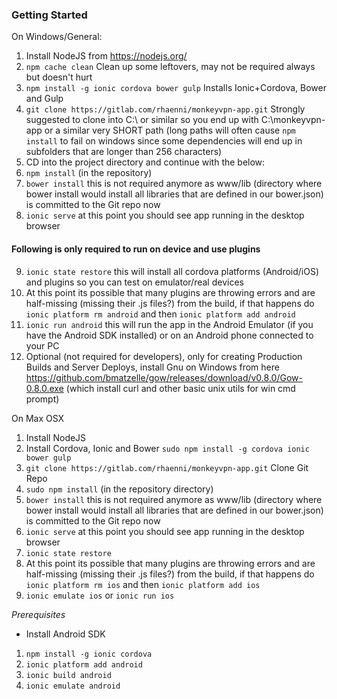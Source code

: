 ### Getting Started

On Windows/General:
1. Install NodeJS from https://nodejs.org/
2. ```npm cache clean``` Clean up some leftovers, may not be required always but doesn't hurt 
3. ```npm install -g ionic cordova bower gulp``` Installs Ionic+Cordova, Bower and Gulp
4. ```git clone https://gitlab.com/rhaenni/monkeyvpn-app.git``` Strongly suggested to clone into C:\ or similar so you end up with C:\monkeyvpn-app or a similar very SHORT path (long paths will often cause ```npm install``` to fail on windows since some dependencies will end up in subfolders that are longer than 256 characters)
5. CD into the project directory and continue with the below: 
6. ```npm install``` (in the repository)
7. ```bower install``` this is not required anymore as www/lib (directory where bower install would install all libraries that are defined in our bower.json) is committed to the Git repo now
8. ```ionic serve``` at this point you should see app running in the desktop browser

#### Following is only required to run on device and use plugins
9. ```ionic state restore``` this will install all cordova platforms (Android/iOS) and plugins so you can test on emulator/real devices
10. At this point its possible that many plugins are throwing errors and are half-missing (missing their .js files?) from the build, if that happens do ```ionic platform rm android``` and then ```ionic platform add android```
11. ```ionic run android``` this will run the app in the Android Emulator (if you have the Android SDK installed) or on an Android phone connected to your PC
12. Optional (not required for developers), only for creating Production Builds and Server Deploys, install Gnu on Windows from here https://github.com/bmatzelle/gow/releases/download/v0.8.0/Gow-0.8.0.exe (which install curl and other basic unix utils for win cmd prompt)

On Max OSX
1. Install NodeJS
2. Install Cordova, Ionic and Bower ```sudo npm install -g cordova ionic bower gulp```
3. ```git clone https://gitlab.com/rhaenni/monkeyvpn-app.git``` Clone Git Repo
4. ```sudo npm install``` (in the repository directory)
5. ```bower install``` this is not required anymore as www/lib (directory where bower install would install all libraries that are defined in our bower.json) is committed to the Git repo now
6. ```ionic serve``` at this point you should see app running in the desktop browser
7. ```ionic state restore```
8. At this point its possible that many plugins are throwing errors and are half-missing (missing their .js files?) from the build, if that happens do ```ionic platform rm ios``` and then ```ionic platform add ios```
9. ```ionic emulate ios``` or ```ionic run ios```



*Prerequisites*
 * Install Android SDK

1. `npm install -g ionic cordova`
2. `ionic platform add android`
3. `ionic build android`
4. `ionic emulate android`